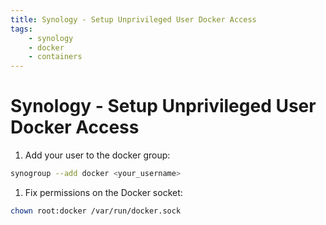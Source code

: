 ```yaml
---
title: Synology - Setup Unprivileged User Docker Access
tags:
    - synology
    - docker
    - containers
---
```


# Synology - Setup Unprivileged User Docker Access

1. Add your user to the docker group:
~~~ bash
synogroup --add docker <your_username>
~~~
1. Fix permissions on the Docker socket:
~~~ bash
chown root:docker /var/run/docker.sock
~~~
